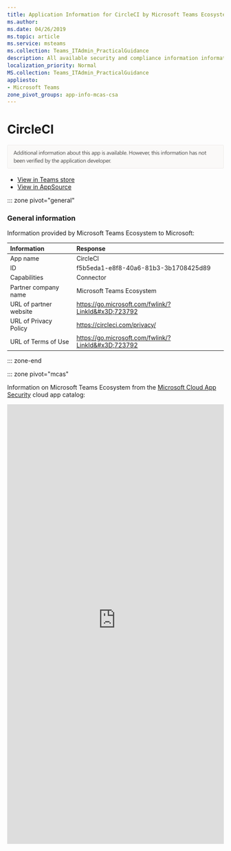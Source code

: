 ```yaml
---
title: Application Information for CircleCI by Microsoft Teams Ecosystem
ms.author: 
ms.date: 04/26/2019
ms.topic: article
ms.service: msteams
ms.collection: Teams_ITAdmin_PracticalGuidance
description: All available security and compliance information information for CircleCI, its data handling policies, its Microsoft Cloud App Security app catalog information, and security/compliance information in the CSA STAR registry.
localization_priority: Normal
MS.collection: Teams_ITAdmin_PracticalGuidance
appliesto:
- Microsoft Teams
zone_pivot_groups: app-info-mcas-csa
---
```

# CircleCI


<img alt="Non-attested image" src="./images/unattested.png" width="650"/>

* <a href="https://teams.microsoft.com/l/app/f5b5eda1-e8f8-40a6-81b3-3b1708425d89" target="_blank">View in Teams store</a>
* <a href="https://appsource.microsoft.com/en-us/product/office/WA104381588" target="_blank">View in AppSource</a>

::: zone pivot="general"

### General information

Information provided by Microsoft Teams Ecosystem to Microsoft:

| **Information** | **Response** |
|:----------------|:-------------|
| App name | CircleCI |
| ID | f5b5eda1-e8f8-40a6-81b3-3b1708425d89 |
| Capabilities | Connector |
| Partner company name | Microsoft Teams Ecosystem |
| URL of partner website | <https://go.microsoft.com/fwlink/?LinkId&#x3D;723792> |
| URL of Privacy Policy | <https://circleci.com/privacy/> |
| URL of Terms of Use | <https://go.microsoft.com/fwlink/?LinkId&#x3D;723792> |

::: zone-end


::: zone pivot="mcas"

Information on Microsoft Teams Ecosystem from the [Microsoft Cloud App Security](https://www.microsoft.com/en-us/enterprise-mobility-security/cloud-app-security) cloud app catalog:

<iframe height='1020' title='Microsoft Cloud App Security Information' src='https://3ca685143b5b46b4b0e5266dadf2e97c.codepen.website/#/dashboard/28590' frameborder='no'  style='width: 100%;'>

<a href="https://3ca685143b5b46b4b0e5266dadf2e97c.codepen.website/#/dashboard/28590" target="_blank">View in a new tab</a>

::: zone-end

::: zone pivot="csa"

### CSA STAR information

[Cloud Security Alliance](https://cloudsecurityalliance.org/about/) is a not-for-profit organization dedicated to defining and raising awareness of best practices to help ensure a secure cloud computing environment. The CSA maintains the [Security, Trust & Assurance Registry (STAR)](https://cloudsecurityalliance.org/star/), a free, publicly-accessible registry where cloud-based providers can publish information on security, privacy, and compliance practices. The STAR registry contains three levels of assurance: self-assessment, 3rd-party audit, and continuous monitoring. More information on assurance levels can be found [here](https://cloudsecurityalliance.org/star/#_overview).

> [!NOTE]
> This information is self-reported by Microsoft Teams Ecosystem and directly submitted to and retrieved from CSA STAR. Microsoft is not responsible for the accuracy of this information.

<iframe height='798' scrolling='yes' title='Microsoft Teams App Information: CSA STAR' src='https://66eac45ba2a0418f9cfa290fcad4072b.codepen.website/#/details/449/CircleCI' frameborder='no' style='width: 100%;'>

::: zone-end
